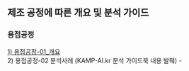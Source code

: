 ## 제조 공정에 따른 개요 및 분석 가이드     
 

  ### 용접공정   
  
  [1) 용접공정-01_개요](./%5B%EA%B3%B5%EC%A0%95%EC%84%B8%EB%AF%B8%EB%82%98%5D%20%EC%9A%A9%EC%A0%91%EA%B3%B5%EC%A0%95-01_%EA%B0%9C%EC%9A%94.pdf)        
  2) 용접공정-02 분석사례 (KAMP-AI.kr 분석 가이드북 내용 발췌)  -
